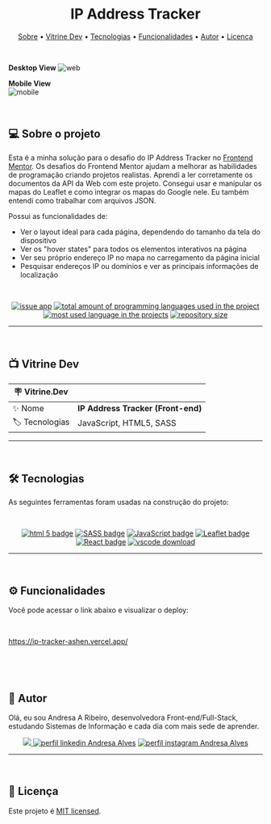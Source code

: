 <h1 align="center"> 
	IP Address Tracker
</h1>

<p align="center">
 <a href="#-sobre-o-projeto">Sobre</a> •
 <a href="#-vitrine-dev">Vitrine Dev</a> •
 <a href="#-tecnologias">Tecnologias</a> •
 <a href="#-funcionalidades">Funcionalidades</a> •
 <a href="#-autor">Autor</a> • 
 <a href="#-licença">Licença</a>
</p>

&nbsp;

**Desktop View**
![web](https://user-images.githubusercontent.com/94997593/236068603-8b04db1f-3476-477a-981b-a09df159fa0b.png)


**Mobile View** <br/>
![mobile](https://user-images.githubusercontent.com/94997593/236068627-d5bab910-10aa-4dcd-a8ab-8df25326683e.png)


&nbsp;
<a id="-sobre-o-projeto"></a>

## 💻 Sobre o projeto

Esta é a minha solução para o desafio do IP Address Tracker no [Frontend Mentor](https://www.frontendmentor.io/challenges/ip-address-tracker-I8-0yYAH0). Os desafios do Frontend Mentor ajudam a melhorar as habilidades de programação criando projetos realistas.
Aprendi a ler corretamente os documentos da API da Web com este projeto. Consegui usar e manipular os mapas do Leaflet e como integrar os mapas do Google nele. Eu também entendi como trabalhar com arquivos JSON.


Possui as funcionalidades de:

- Ver o layout ideal para cada página, dependendo do tamanho da tela do dispositivo
- Ver os "hover states" para todos os elementos interativos na página
- Ver seu próprio endereço IP no mapa no carregamento da página inicial
- Pesquisar endereços IP ou domínios e ver as principais informações de localização

&nbsp;

<p align="center">
  <a href="https://github.com/Andresa-Alves-Ribeiro/ip-tracker/issues"><img src="https://img.shields.io/github/issues/Andresa-Alves-Ribeiro/ip-tracker" alt="issue app" /></a>
  <a href="https://github.com/Andresa-Alves-Ribeiro/ip-tracker"><img src="https://img.shields.io/github/languages/count/Andresa-Alves-Ribeiro/ip-tracker" alt="total amount of programming languages used in the project" /></a>
  <a href="https://github.com/Andresa-Alves-Ribeiro/ip-tracker"><img src="https://img.shields.io/github/languages/top/Andresa-Alves-Ribeiro/ip-tracker" alt="most used language in the projects" /></a>
  <a href="https://github.com/Andresa-Alves-Ribeiro/ip-tracker"><img src="https://img.shields.io/github/repo-size/Andresa-Alves-Ribeiro/ip-tracker" alt="repository size" /></a>
<p>

---

&nbsp;
<a id="-vitrine-dev"></a>

## 📺 Vitrine Dev

| :placard: Vitrine.Dev |                                                                                                                                                    |
| --------------------- | -------------------------------------------------------------------------------------------------------------------------------------------------- |
| :sparkles: Nome       | **IP Address Tracker (Front-end)**                                                  |
| :label: Tecnologias   | JavaScript, HTML5, SASS |

---

&nbsp;
<a id="-tecnologias"></a>

## 🛠 Tecnologias

As seguintes ferramentas foram usadas na construção do projeto:

&nbsp;

<p align="center">
  <a href= "https://html5.org/"><img alt="html 5 badge" src="https://img.shields.io/static/v1?logoWidth=15&logoColor=E34F26&logo=HTML5&label=Markup Language&message=HTML5&color=E34F26"></a>
  <a href= "https://sass-lang.com/"><img alt="SASS badge" src="https://img.shields.io/static/v1?logoWidth=15&logoColor=FFC0CB&logo=sass&label=Style&message=SASS&color=FFC0CB"></a>
  <a href= "https://www.javascript.com/"><img alt="JavaScript badge" src="https://img.shields.io/static/v1?logoWidth=15&logoColor=F7DF1E&logo=JavaScript&label=Language&message=JavaScript&color=F7DF1E"></a>
  <a href= "leafletjs.com"><img alt="Leaflet badge" src="https://img.shields.io/static/v1?logoWidth=15&logoColor=3178c6&logo=leaflet&label=Language&message=Leaflet&color=3178c6"></a>
  <a href= "https://reactjs.org/"><img alt="React badge" src="https://img.shields.io/static/v1?logoWidth=15&logoColor=61dafb&logo=geolocation&label=Framework&message=IP Geolocation&color=61dafb"></a>
  <a href= "https://code.visualstudio.com/download"><img alt="vscode download" src="https://img.shields.io/static/v1?logoWidth=15&logoColor=007ACC&logo=Visual Studio Code&label=IDE&message=Visual Studio Code&color=007ACC"></a>
</p>

---


&nbsp;
<a id="-funcionalidades"></a>

## ⚙️ Funcionalidades

Você pode acessar o link abaixo e visualizar o deploy:

&nbsp;

https://ip-tracker-ashen.vercel.app/

&nbsp;

&nbsp;
<a id="-autor"></a>

## 🦸 Autor

Olá, eu sou Andresa A Ribeiro, desenvolvedora Front-end/Full-Stack, estudando Sistemas de Informação e cada dia com mais sede de aprender.

<p align="center">
  <a href="mailto:andresa_15ga@hotmail.com"><img src="https://img.shields.io/static/v1?logoWidth=15&logoColor=ff69b4&logo=gmail&label=Outlook&message=andresa_15ga@hotmail.com&color=ff69b4" target="_blank">
  <a href= "https://www.linkedin.com/in/andresa-alves-ribeiro/"><img alt="perfil linkedin Andresa Alves" src="https://img.shields.io/static/v1?logoWidth=15&logoColor=0A66C2&logo=LinkedIn&label=LinkedIn&message=andresa-alves-ribeiro&color=0A66C2"></a>
  <a href= "https://www.instagram.com/dresa.alves/"><img alt="perfil instagram Andresa Alves" src="https://img.shields.io/static/v1?logoWidth=15&logoColor=E4405F&logo=Instagram&label=Instagram&message=@dresa.alves&color=E4405F"></a>
</p>

---

&nbsp;
<a id="-licença"></a>

## 📝 Licença

Este projeto é [MIT licensed](./LICENSE).


